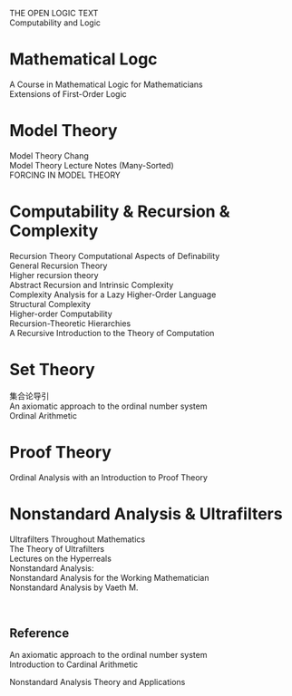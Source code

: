 THE OPEN LOGIC TEXT  
Computability and Logic

# Mathematical Logc

A Course in Mathematical Logic for Mathematicians  
Extensions of First-Order Logic

# Model Theory

Model Theory Chang  
Model Theory Lecture Notes (Many-Sorted)  
FORCING IN MODEL THEORY

# Computability & Recursion & Complexity

Recursion Theory Computational Aspects of Definability  
General Recursion Theory  
Higher recursion theory  
Abstract Recursion and Intrinsic Complexity  
Complexity Analysis for a Lazy Higher-Order Language  
Structural Complexity  
Higher-order Computability  
Recursion-Theoretic Hierarchies  
A Recursive Introduction to the Theory of Computation

# Set Theory

集合论导引  
An axiomatic approach to the ordinal number system  
Ordinal Arithmetic

# Proof Theory

Ordinal Analysis with an Introduction to Proof Theory

# Nonstandard Analysis & Ultrafilters

Ultrafilters Throughout Mathematics  
The Theory of Ultrafilters  
Lectures on the Hyperreals  
Nonstandard Analysis:  
Nonstandard Analysis for the Working Mathematician  
Nonstandard Analysis by Vaeth M.

&nbsp;

## Reference

An axiomatic approach to the ordinal number system  
Introduction to Cardinal Arithmetic

  
Nonstandard Analysis Theory and Applications